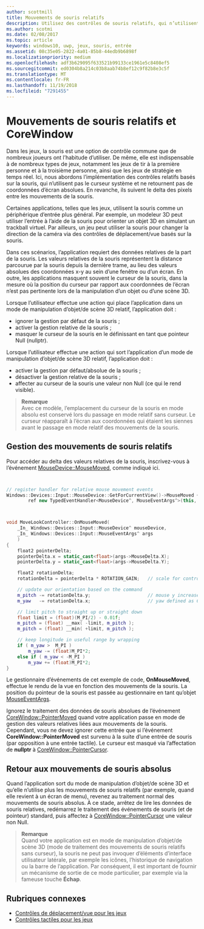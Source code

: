 ```yaml
---
author: scottmill
title: Mouvements de souris relatifs
description: Utilisez des contrôles de souris relatifs, qui n’utilisent pas le curseur système et ne retournent pas de coordonnées d’écran absolues, pour suivre le delta des pixels entre les mouvements de la souris dans les jeux.
ms.author: scotmi
ms.date: 02/08/2017
ms.topic: article
keywords: windows10, uwp, jeux, souris, entrée
ms.assetid: 08c35e05-2822-4a01-85b8-44edb9b6898f
ms.localizationpriority: medium
ms.openlocfilehash: adf3b629095f633521b99133ce1961e5c8408ef5
ms.sourcegitcommit: ed0304b8a214c03b8aab74b8ef12c9f82b8e3c5f
ms.translationtype: MT
ms.contentlocale: fr-FR
ms.lasthandoff: 11/19/2018
ms.locfileid: "7291455"
---
```

# <a name="relative-mouse-movement-and-corewindow"></a>Mouvements de souris relatifs et CoreWindow

Dans les jeux, la souris est une option de contrôle commune que de nombreux joueurs ont l’habitude d’utiliser. De même, elle est indispensable à de nombreux types de jeux, notamment les jeux de tir à la première personne et à la troisième personne, ainsi que les jeux de stratégie en temps réel. Ici, nous abordons l’implémentation des contrôles relatifs basés sur la souris, qui n’utilisent pas le curseur système et ne retournent pas de coordonnées d’écran absolues. En revanche, ils suivent le delta des pixels entre les mouvements de la souris.

Certaines applications, telles que les jeux, utilisent la souris comme un périphérique d’entrée plus général. Par exemple, un modeleur 3D peut utiliser l’entrée à l’aide de la souris pour orienter un objet 3D en simulant un trackball virtuel. Par ailleurs, un jeu peut utiliser la souris pour changer la direction de la caméra via des contrôles de déplacement/vue basés sur la souris. 

Dans ces scénarios, l’application requiert des données relatives de la part de la souris. Les valeurs relatives de la souris représentent la distance parcourue par la souris depuis la dernière trame, au lieu des valeurs absolues des coordonnées x-y au sein d’une fenêtre ou d’un écran. En outre, les applications masquent souvent le curseur de la souris, dans la mesure où la position du curseur par rapport aux coordonnées de l’écran n’est pas pertinente lors de la manipulation d’un objet ou d’une scène 3D. 

Lorsque l’utilisateur effectue une action qui place l’application dans un mode de manipulation d’objet/de scène 3D relatif, l’application doit : 
- ignorer la gestion par défaut de la souris ;
- activer la gestion relative de la souris ;
- masquer le curseur de la souris en le définissant en tant que pointeur Null (nullptr). 

Lorsque l’utilisateur effectue une action qui sort l’application d’un mode de manipulation d’objet/de scène 3D relatif, l’application doit : 
- activer la gestion par défaut/absolue de la souris ;
- désactiver la gestion relative de la souris ; 
- affecter au curseur de la souris une valeur non Null (ce qui le rend visible).

> **Remarque**  
Avec ce modèle, l’emplacement du curseur de la souris en mode absolu est conservé lors du passage en mode relatif sans curseur. Le curseur réapparaît à l’écran aux coordonnées qui étaient les siennes avant le passage en mode relatif des mouvements de la souris.

 

## <a name="handling-relative-mouse-movement"></a>Gestion des mouvements de souris relatifs


Pour accéder au delta des valeurs relatives de la souris, inscrivez-vous à l’événement [MouseDevice::MouseMoved](https://msdn.microsoft.com/library/windows/apps/xaml/windows.devices.input.mousedevice.mousemoved.aspx), comme indiqué ici.


```cpp


// register handler for relative mouse movement events
Windows::Devices::Input::MouseDevice::GetForCurrentView()->MouseMoved +=
        ref new TypedEventHandler<MouseDevice^, MouseEventArgs^>(this, &MoveLookController::OnMouseMoved);


```

```cpp


void MoveLookController::OnMouseMoved(
    _In_ Windows::Devices::Input::MouseDevice^ mouseDevice,
    _In_ Windows::Devices::Input::MouseEventArgs^ args
    )
{
    float2 pointerDelta;
    pointerDelta.x = static_cast<float>(args->MouseDelta.X);
    pointerDelta.y = static_cast<float>(args->MouseDelta.Y);

    float2 rotationDelta;
    rotationDelta = pointerDelta * ROTATION_GAIN;   // scale for control sensitivity

    // update our orientation based on the command
    m_pitch -= rotationDelta.y;                     // mouse y increases down, but pitch increases up
    m_yaw   -= rotationDelta.x;                     // yaw defined as CCW around y-axis

    // limit pitch to straight up or straight down
    float limit = (float)(M_PI/2) - 0.01f;
    m_pitch = (float) __max( -limit, m_pitch );
    m_pitch = (float) __min( +limit, m_pitch );

    // keep longitude in useful range by wrapping
    if ( m_yaw >  M_PI )
        m_yaw -= (float)M_PI*2;
    else if ( m_yaw < -M_PI )
        m_yaw += (float)M_PI*2;
}

```

Le gestionnaire d’événements de cet exemple de code, **OnMouseMoved**, effectue le rendu de la vue en fonction des mouvements de la souris. La position du pointeur de la souris est passée au gestionnaire en tant qu’objet [MouseEventArgs](https://msdn.microsoft.com/library/windows/apps/xaml/windows.devices.input.mouseeventargs.aspx). 

Ignorez le traitement des données de souris absolues de l’événement [CoreWindow::PointerMoved](https://msdn.microsoft.com/library/windows/apps/xaml/windows.ui.core.corewindow.pointermoved.aspx) quand votre application passe en mode de gestion des valeurs relatives liées aux mouvements de la souris. Cependant, vous ne devez ignorer cette entrée que si l’événement **CoreWindow::PointerMoved** est survenu à la suite d’une entrée de souris (par opposition à une entrée tactile). Le curseur est masqué via l’affectation de **nullptr** à [CoreWindow::PointerCursor](https://msdn.microsoft.com/library/windows/apps/xaml/windows.ui.core.corewindow.pointercursor.aspx). 

## <a name="returning-to-absolute-mouse-movement"></a>Retour aux mouvements de souris absolus

Quand l’application sort du mode de manipulation d’objet/de scène 3D et qu’elle n’utilise plus les mouvements de souris relatifs (par exemple, quand elle revient à un écran de menu), revenez au traitement normal des mouvements de souris absolus. À ce stade, arrêtez de lire les données de souris relatives, redémarrez le traitement des événements de souris (et de pointeur) standard, puis affectez à [CoreWindow::PointerCursor](https://msdn.microsoft.com/library/windows/apps/xaml/windows.ui.core.corewindow.pointercursor.aspx) une valeur non Null. 

> **Remarque**  
Quand votre application est en mode de manipulation d’objet/de scène 3D (mode de traitement des mouvements de souris relatifs sans curseur), la souris ne peut pas invoquer d’éléments d’interface utilisateur latérale, par exemple les icônes, l’historique de navigation ou la barre de l’application. Par conséquent, il est important de fournir un mécanisme de sortie de ce mode particulier, par exemple via la fameuse touche **Échap**.

## <a name="related-topics"></a>Rubriques connexes

* [Contrôles de déplacement/vue pour les jeux](tutorial--adding-move-look-controls-to-your-directx-game.md) 
* [Contrôles tactiles pour les jeux](tutorial--adding-touch-controls-to-your-directx-game.md)